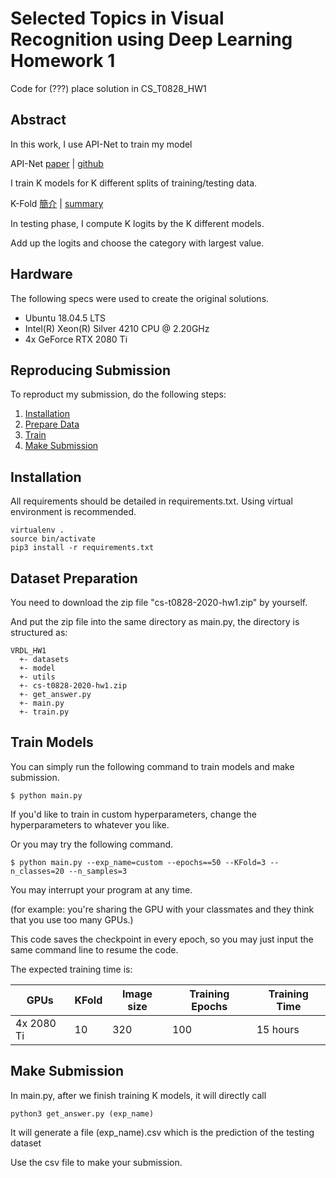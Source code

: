 # Selected Topics in Visual Recognition using Deep Learning Homework 1
Code for (???) place solution in CS_T0828_HW1

## Abstract
In this work, I use API-Net to train my model

API-Net [paper](https://arxiv.org/pdf/2002.10191.pdf) | [github](https://github.com/PeiqinZhuang/API-Net)

I train K models for K different splits of training/testing data.

K-Fold [簡介](https://medium.com/@chih.sheng.huang821/%E4%BA%A4%E5%8F%89%E9%A9%97%E8%AD%89-cross-validation-cv-3b2c714b18db) | [summary](https://medium.com/datadriveninvestor/k-fold-cross-validation-6b8518070833)

In testing phase, I compute K logits by the K different models.

Add up the logits and choose the category with largest value.

## Hardware
The following specs were used to create the original solutions.
- Ubuntu 18.04.5 LTS
- Intel(R) Xeon(R) Silver 4210 CPU @ 2.20GHz
- 4x GeForce RTX 2080 Ti

## Reproducing Submission
To reproduct my submission, do the following steps:
1. [Installation](#installation)
2. [Prepare Data](#dataset-preparation)
3. [Train](#train-models)
4. [Make Submission](#make-submission)

## Installation
All requirements should be detailed in requirements.txt. Using virtual environment is recommended.
```
virtualenv .
source bin/activate
pip3 install -r requirements.txt
```

## Dataset Preparation
You need to download the zip file "cs-t0828-2020-hw1.zip" by yourself.

And put the zip file into the same directory as main.py, the directory is structured as:
```
VRDL_HW1
  +- datasets
  +- model
  +- utils
  +- cs-t0828-2020-hw1.zip
  +- get_answer.py
  +- main.py
  +- train.py
```

## Train Models
You can simply run the following command to train models and make submission.
```
$ python main.py
```
If you'd like to train in custom hyperparameters, change the hyperparameters to whatever you like.

Or you may try the following command.
```
$ python main.py --exp_name=custom --epochs==50 --KFold=3 --n_classes=20 --n_samples=3
```

You may interrupt your program at any time.

(for example: you're sharing the GPU with your classmates and they think that you use too many GPUs.)

This code saves the checkpoint in every epoch, so you may just input the same command line to resume the code.

The expected training time is:

GPUs | KFold | Image size | Training Epochs | Training Time
------------- | ------------- | ------------- | ------------- | -------------
4x 2080 Ti | 10 | 320 | 100 | 15 hours


## Make Submission
In main.py, after we finish training K models, it will directly call
```
python3 get_answer.py (exp_name)
```
It will generate a file (exp_name).csv which is the prediction of the testing dataset

Use the csv file to make your submission.

